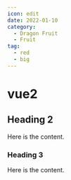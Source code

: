 ```yaml
---
icon: edit
date: 2022-01-10
category:
  - Dragon Fruit
  - Fruit
tag:
  - red
  - big
---
```


# vue2

## Heading 2

Here is the content.

### Heading 3

Here is the content.
